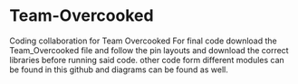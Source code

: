 # Team-Overcooked
Coding collaboration for Team Overcooked
For final code download the Team_Overcooked file and follow the pin layouts and download the correct libraries before running said code. 
other code form different modules can be found in this github and diagrams can be found as well.
